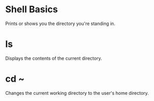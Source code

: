 # Shell Basics
Prints or shows you the directory you're standing in.

# ls
Displays the contents of the current directory.

# cd ~
Changes the current working directory to the user's home directory. 
